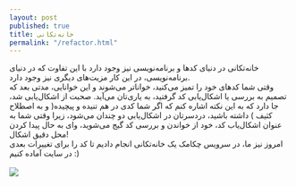 ```yaml
---
layout: post
published: true
title: خانه‌تکانی
permalink: "/refactor.html"
---
```

خانه‌تکانی در دنیای کدها و برنامه‌نویسی نیز وجود دارد با این تفاوت‌ که در دنیای برنامه‌نویسی، در این کار مزیت‌های دیگری نیز وجود دارد.
<br>
وقتی شما کدهای خود را تمیز می‌کنید، خواناتر می‌شوند و این خوانایی، مدتی بعد که تصمیم به بررسی یا اشکال‌یابی کد گرفتید، به یاری‌تان می‌آید. صحبت از اشکال‌یابی شد، جا دارد که به این نکته اشاره کنم که اگر شما کدی در هم تنیده و پیچیده( و به اصطلاح کثیف ) داشته باشید، دردسرتان در اشکال‌یابی دو چندان می‌شود، زیرا وقتی شما به عنوان اشکال‌یاب کد، خود از خواندن و بررسی کد گیج می‌شوید، وای به حال پیدا کردن محل دقیق اشکال!
<br>
امروز نیز ما، در سرویس  چکامک یک خانه‌تکانی انجام دادیم تا کد را برای تغییرات بعدی در سایت آماده کنیم :)
<br><br>
<img src="/images/code1.png">




